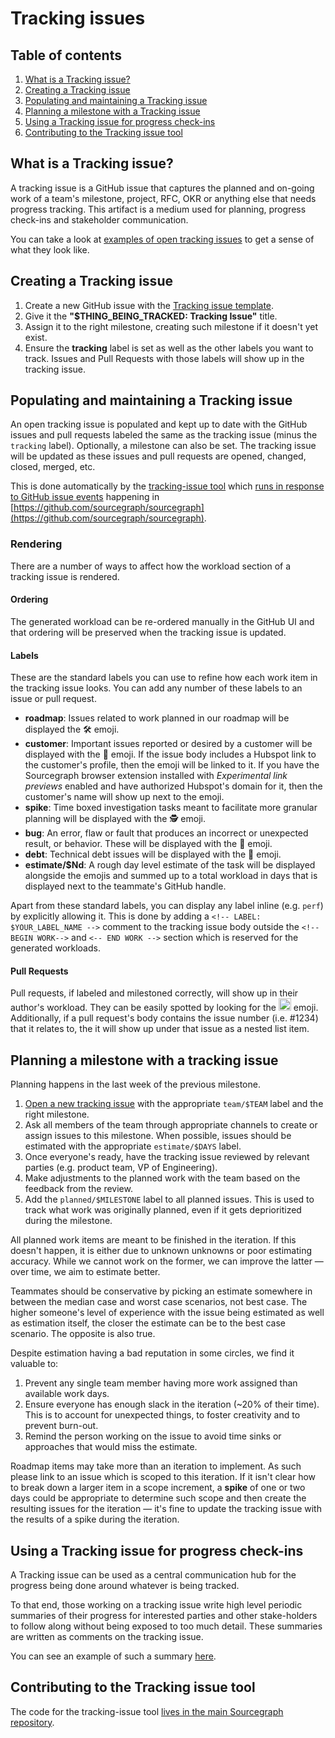 # Tracking issues

## Table of contents

1. [What is a Tracking issue?](#what-is-a-tracking-issue)
1. [Creating a Tracking issue](#creating-a-tracking-issue)
1. [Populating and maintaining a Tracking issue](#populating-and-maintaining-a-tracking-issue)
1. [Planning a milestone with a Tracking issue](#planning-a-milestone-with-a-tracking-issue)
1. [Using a Tracking issue for progress check-ins](#using-a-tracking-issue-for-progress-check-ins)
1. [Contributing to the Tracking issue tool](#contributing-to-the-tracking-issue-tool)

## What is a Tracking issue?

A tracking issue is a GitHub issue that captures the planned and on-going work of a team's milestone, project, RFC, OKR or anything else that needs progress tracking. This artifact is a medium used for planning, progress check-ins and stakeholder communication.

You can take a look at [examples of open tracking issues](https://github.com/sourcegraph/sourcegraph/issues?q=is%3Aopen+is%3Aissue+label%3Atracking) to get a sense of what they look like.

## Creating a Tracking issue

1. Create a new GitHub issue with the [Tracking issue template](https://github.com/sourcegraph/sourcegraph/issues/new?assignees=&labels=tracking&template=tracking_issue.md&title=%24TEAM%3A+%24MILESTONE+Tracking+issue).
1. Give it the **"$THING_BEING_TRACKED: Tracking Issue"** title.
1. Assign it to the right milestone, creating such milestone if it doesn't yet exist.
1. Ensure the **tracking** label is set as well as the other labels you want to track. Issues and Pull Requests with those labels will show up in the tracking issue.

## Populating and maintaining a Tracking issue

An open tracking issue is populated and kept up to date with the GitHub issues and pull requests labeled the same as the tracking issue (minus the `tracking` label). Optionally, a milestone can also be set. The tracking issue will be updated as these issues and pull requests are opened, changed, closed, merged, etc.

This is done automatically by the [tracking-issue tool](#contributing-to-the-tracking-issue-tool) which [runs in response to GitHub issue events](https://github.com/sourcegraph/sourcegraph/blob/master/.github/workflows/tracking-issue.yml#L6) happening in [https://github.com/sourcegraph/sourcegraph](https://github.com/sourcegraph/sourcegraph).

### Rendering

There are a number of ways to affect how the workload section of a tracking issue is rendered.

#### Ordering

The generated workload can be re-ordered manually in the GitHub UI and that ordering will be preserved when the tracking issue is updated.

#### Labels

These are the standard labels you can use to refine how each work item in the tracking issue looks. You can add any number of these labels to an issue or pull request.

- **roadmap**: Issues related to work planned in our roadmap will be displayed the 🛠 emoji.
- **customer**: Important issues reported or desired by a customer will be displayed with the 👩 emoji. If the issue body includes a Hubspot link to the customer's profile, then the emoji will be linked to it. If you have the Sourcegraph browser extension installed with *Experimental link previews* enabled and have authorized Hubspot's domain for it, then the customer's name will show up next to the emoji.
- **spike**: Time boxed investigation tasks meant to facilitate more granular planning will be displayed with the 🕵️ emoji.
- **bug**: An error, flaw or fault that produces an incorrect or unexpected result, or behavior. These will be displayed with the 🐛 emoji.
- **debt**: Technical debt issues will be displayed with the 🧶 emoji.
- **estimate/$Nd**: A rough day level estimate of the task will be displayed alongside the emojis and summed up to a total workload in days that is displayed next to the teammate's GitHub handle.

Apart from these standard labels, you can display any label inline (e.g. `perf`) by explicitly allowing it. This is done by adding a `<!-- LABEL: $YOUR_LABEL_NAME -->` comment to the tracking issue body outside the `<!-- BEGIN WORK-->` and `<-- END WORK -->` section which is reserved for the generated workloads.

#### Pull Requests

Pull requests, if labeled and milestoned correctly, will show up in their author's workload. They can be easily spotted by looking for the <img src="https://github.githubassets.com/images/icons/emoji/shipit.png" height=20 width=20/> emoji. Additionally, if a pull request's body contains the issue number (i.e. #1234) that it relates to, the it will show up under that issue as a nested list item.

## Planning a milestone with a tracking issue

Planning happens in the last week of the previous milestone.

1. [Open a new tracking issue](#creating-a-tracking-issue) with the appropriate `team/$TEAM` label and the right milestone.
1. Ask all members of the team through appropriate channels to create or assign issues to this milestone. When possible, issues should be estimated with the appropriate `estimate/$DAYS` label.
1. Once everyone's ready, have the tracking issue reviewed by relevant parties (e.g. product team, VP of Engineering).
1. Make adjustments to the planned work with the team based on the feedback from the review.
1. Add the `planned/$MILESTONE` label to all planned issues. This is used to track what work was originally planned, even if it gets deprioritized during the milestone.

All planned work items are meant to be finished in the iteration. If this doesn't happen, it is either due to unknown unknowns or poor estimating accuracy. While we cannot work on the former, we can improve the latter — over time, we aim to estimate better.

Teammates should be conservative by picking an estimate somewhere in between the median case and worst case scenarios, not best case. The higher someone's level of experience with the issue being estimated as well as estimation itself, the closer the estimate can be to the best case scenario. The opposite is also true.

Despite estimation having a bad reputation in some circles, we find it valuable to:

1. Prevent any single team member having more work assigned than available work days.
1. Ensure everyone has enough slack in the iteration (~20% of their time). This is to account for unexpected things, to foster creativity and to prevent burn-out.
1. Remind the person working on the issue to avoid time sinks or approaches that would miss the estimate.

Roadmap items may take more than an iteration to implement. As such please link to an issue which is scoped to this iteration. If it isn't clear how to break down a larger item in a scope increment, a **spike** of one or two days could be appropriate to determine such scope and then create the resulting issues for the iteration — it's fine to update the tracking issue with the results of a spike during the iteration.

## Using a Tracking issue for progress check-ins

A Tracking issue can be used as a central communication hub for the progress being done around whatever is being tracked.

To that end, those working on a tracking issue write high level periodic summaries of their progress for interested parties and other stake-holders to follow along without being exposed to too much detail. These summaries are written as comments on the tracking issue.

You can see an example of such a summary [here](https://github.com/sourcegraph/sourcegraph/issues/9910#issuecomment-616405856).

## Contributing to the Tracking issue tool

The code for the tracking-issue tool [lives in the main Sourcegraph repository](https://github.com/sourcegraph/sourcegraph/tree/master/internal/cmd/tracking-issue).
